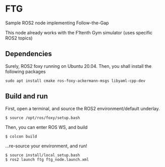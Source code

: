# FTG

Sample ROS2 node implementing Follow-the-Gap

This node already works with the F1tenth Gym simulator (uses specific ROS2 topics)

## Dependencies

Surely, ROS2 foxy running on Ubuntu 20.04.
Then, you shall install the following packages


```
sudo apt install cmake ros-foxy-ackermann-msgs libyaml-cpp-dev
```

## Build and run


First, open a terminal, and source the ROS2 environment/default underlay.
```
$ source /opt/ros/foxy/setup.bash
```

Then, you can enter ROS WS, and build
```
$ colcon build
```

...re-source your environment, and run!
```
$ source install/local_setup.bash
$ ros2 launch ftg ftg_node.launch.xml
```
